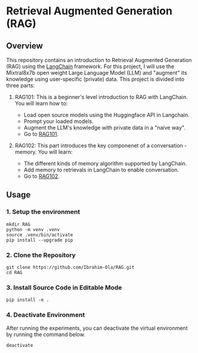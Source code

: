 # Retrieval Augmented Generation (RAG)

## Overview

This repository contains an introduction to Retrieval Augmented Generation (RAG) using the [LangChain](https://python.langchain.com/docs/get_started/introduction) framework. For this project, I will use the Mixtral8x7b open weight Large Language Model (LLM) and  "augment" its knowledge using user-specific (private) data. This project is divided into three parts:

1. RAG101: This is a beginner's level introduction to RAG with LangChain. You will learn how to:
    * Load open source models using the Huggingface API in Langchain.
    * Prompt your loaded models.
    * Augment the LLM's knowledge with private data in a "naive way".
    * Go to [RAG101](https://github.com/Ibrahim-Ola/RAG/blob/main/RAG101/RAG101.ipynb).  

2. RAG102: This part introduces the key componenet of a conversation - memory. You will learn:
    * The different kinds of memory algorithm  supported by LangChain.
    * Add memory to retrievals in LangChain to enable conversation.
    * Go to [RAG102](https://github.com/Ibrahim-Ola/RAG/blob/main/RAG102/RAG102.ipynb).



## Usage

### 1. Setup the environment

```{bash}
mkdir RAG
python -m venv .venv
source .venv/bin/activate
pip install --upgrade pip
```

### 2. Clone the Repository

```{bash}
git clone https://github.com/Ibrahim-Ola/RAG.git
cd RAG
```

### 3. Install Source Code in Editable Mode 

```{bash}
pip install -e .
```

### 4. Deactivate Environment

After running the experiments, you can deactivate the virtual environment by running the command below.

```{bash}
deactivate
```
